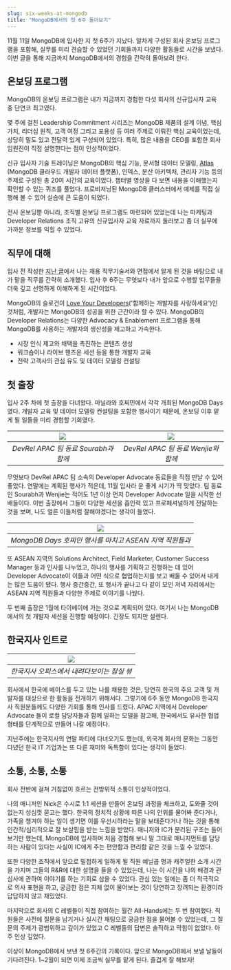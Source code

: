 ```yaml
---
slug: six-weeks-at-mongodb
title: "MongoDB에서의 첫 6주 돌아보기"
---
```


11월 11일 MongoDB에 입사한 지 첫 6주가 지났다. 알차게 구성된 회사 온보딩 프로그램을 포함해, 실무를 미리 견습할 수 있었던 기회들까지 다양한 활동들로 시간을 보냈다. 이번 글을 통해 지금까지 MongoDB에서의 경험을 간략히 돌아보려 한다.

<!-- truncate -->

## 온보딩 프로그램

MongoDB의 온보딩 프로그램은 내가 지금까지 경험한 다섯 회사의 신규입사자 교육 중 단연코 최고였다.

몇 주에 걸친 Leadership Commitment 시리즈는 MongoDB 제품의 설계 이념, 핵심 가치, 리더십 원칙, 고객 여정 그리고 포용성 등 여러 주제로 이뤄진 핵심 교육이었는데, 상당히 밀도 있고 전달력 있게 구성되어 있었다. 특히, 많은 내용을 CEO를 포함한 회사 임원진이 직접 설명한다는 점이 인상적이었다.

신규 입사자 기술 트레이닝은 MongoDB의 핵심 기능, 문서형 데이터 모델링, [Atlas](https://www.mongodb.com/atlas) (MongoDB 클라우드 개발자 데이터 플랫폼), 인덱스, 분산 아키텍처, 관리자 기능 등의 주제로 구성된 총 20여 시간의 교육이었다. 챕터별 영상을 다 보면 내용을 이해했는지 확인할 수 있는 퀴즈를 풀었다. 프로비저닝된 MongoDB 클러스터에서 예제를 직접 실행해 볼 수 있어 실습에 큰 도움이 되었다.

전사 온보딩뿐 아니라, 조직별 온보딩 프로그램도 마련되어 있었는데 나는 마케팅과 Developer Relations 조직 고유의 신규입사자 교육 자료까지 둘러보고 좀 더 실무에 가까운 정보를 익힐 수 있었다.

## 직무에 대해

입사 전 작성한 [지난 글](from-evangelist-to-advocate)에서 나는 채용 직무기술서와 면접에서 알게 된 것을 바탕으로 내가 맡을 직무를 간략히 소개했다. 입사 후 6주는 무엇보다 내가 앞으로 수행할 업무들을 더욱 깊고 선명하게 이해하게 된 시간이었다.

MongoDB의 슬로건이 [Love Your Developers](https://www.mongodb.com/company/love-your-developers)('함께하는 개발자를 사랑하세요')인 것처럼, 개발자는 MongoDB의 성공을 위한 근간이라 할 수 있다. MongoDB의 Developer Relations는 다양한 Advocacy & Enablement 프로그램을 통해 MongoDB를 사용하는 개발자의 생산성을 제고하고 가속한다.

- 시장 인식 제고와 채택을 촉진하는 콘텐츠 생성
- 워크숍이나 라이브 핸즈온 세션 등을 통한 개발자 교육
- 전략 고객사의 관심 유도 및 데이터 모델링 컨설팅

## 첫 출장

입사 2주 차에 첫 출장을 다녀왔다. 마닐라와 호찌민에서 각각 개최된 MongoDB Days였다. 개발자 교육 및 데이터 모델링 컨설팅을 포함한 행사이기 때문에, 온보딩 이후 맡게 될 일들을 미리 경험할 기회였다.

| ![](/img/blog/2024-12-23-six-weeks-at-mongodb/2.jpg) | ![](/img/blog/2024-12-23-six-weeks-at-mongodb/3.jpg) |
| :--------------------------------------------------: | :--------------------------------------------------: |
|         *DevRel APAC 팀 동료 Sourabh과 함께*         |         *DevRel APAC 팀 동료 Wenjie와 함께*          |

무엇보다 DevRel APAC 팀 소속의 Developer Advocate 동료들을 직접 만날 수 있어 좋았다. 연말에는 계획된 행사가 적은데, 11월 입사라 운 좋게 시기가 딱 맞았다. 팀 동료인 Sourabh과 Wenjie는 적어도 1년 이상 먼저 Developer Advocate 일을 시작한 선배들이다. 이번 출장에서 그들이 다양한 세션을 흡인력 있고 프로페셔널하게 전달하는 것을 보며, 나도 얼른 이들처럼 잘해야겠다는 생각이 들었다.

|  ![](/img/blog/2024-12-23-six-weeks-at-mongodb/1.jpg)   |
| :-----------------------------------------------------: |
| *MongoDB Days 호찌민 행사를 마치고 ASEAN 지역 직원들과* |

또 ASEAN 지역의 Solutions Architect, Field Marketer, Customer Success Manager 등과 인사를 나누었고, 하나의 행사를 기획하고 진행하는 데 있어 Developer Advocate이 이들과 어떤 식으로 협업하는지를 보고 배울 수 있어서 내게는 많은 도움이 됐다. 행사 중간중간, 또 행사가 끝나고 다 같이 모인 저녁 자리에서는 ASEAN 지역 직원들과 다양한 주제로 이야기를 나눴다.

두 번째 출장은 1월에 타이베이에 가는 것으로 계획되어 있다. 여기서 나는 MongoDB에서의 첫 개발자 세션을 진행할 예정이다. 긴장도 되지만 설렌다.

## 한국지사 인트로

| ![](/img/blog/2024-12-23-six-weeks-at-mongodb/4.jpg) |
| :--------------------------------------------------: |
|     *한국지사 오피스에서 내려다보이는 잠실 뷰*      |

회사에서 한국에 베이스를 두고 있는 나를 채용한 것은, 당연히 한국의 주요 고객 및 개발자를 대상으로 한 활동을 전개하기 위해서다. 그렇기에 6주 동안 MongoDB 한국지사 직원분들께도 다양한 기회를 통해 인사를 드렸다. APAC 지역에서 Developer Advocate 들이 로컬 담당자들과 함께 일하는 모델을 참고해, 한국에서도 유사한 협업 형태를 단계적으로 만들어 나갈 예정이다.

지난주에는 한국지사의 연말 파티에 다녀오기도 했는데, 외국계 회사의 문화는 그동안 다녔던 한국 IT 기업과는 또 다른 재미와 독특함이 있다는 생각이 들었다.

## 소통, 소통, 소통

회사 전반에 걸쳐 거침없이 흐르는 전방위적 소통이 인상적이었다.

나의 매니저인 Nick은 수시로 1:1 세션을 만들어 온보딩 과정을 체크하고, 도와줄 것이 없는지 성심껏 묻고는 했다. 한국의 정치적 상황에 따른 나의 안위를 물어봐 준다거나, 가족을 챙겨야 하는 일이 생기면 이를 우선시하라는 말을 보태준다거나 하는 것을 통해 인간적/심리적으로 잘 보살핌을 받는 느낌을 받았다. 매니저와 IC가 분리된 구조는 들어보기만 했는데, MongoDB에 입사하며 처음 경험해 보니 말 그대로 매니지먼트를 담당하는 사람이 있다는 사실이 IC에게 주는 편안함과 편리함 같은 것을 느낄 수 있었다.

또한 다양한 조직에서 앞으로 밀접하게 일하게 될 직원 예닐곱 명과 캐주얼한 소개 시간을 가지며 그들의 R&R에 대한 설명을 들을 수 있었는데, 나는 이 시간을 나의 배경과 관심사에 관하여 이야기를 하는 기회로 삼을 수 있었다. 관심 있는 일에는 좀 더 적극적으로 의사 표현을 하고, 궁금한 점은 지체 없이 물어보는 것이 당연하고 장려되는 환경이라 답답하지 않고 재밌었다.

마지막으로 회사의 C 레벨들이 직접 참여하는 월간 All-Hands에는 두 번 참여했다. 직원들은 사전에 질문을 남기거나 실시간 채팅으로 궁금한 점을 물어볼 수 있었는데, 그 질문의 주제가 광범위하고 깊이가 있었고 C 레벨들의 답변은 솔직하고 막힘이 없었다. 아주 인상 깊었다.

이상이 MongoDB에서 보낸 첫 6주간의 기록이다. 앞으로 MongoDB에서 보낼 날들이 기다려진다. 1~2월이 되면 이제 조금씩 실무를 맡게 된다. 즐겁게 잘 해보자!